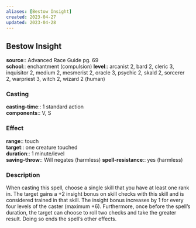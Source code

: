 ```yaml
---
aliases: [Bestow Insight]
created: 2023-04-27
updated: 2023-04-28
---
```


## Bestow Insight

**source**:: Advanced Race Guide pg. 69  
**school**:: enchantment (compulsion)
**level**:: arcanist 2, bard 2, cleric 3, inquisitor 2, medium 2, mesmerist 2, oracle 3, psychic 2, skald 2, sorcerer 2, warpriest 3, witch 2, wizard 2 (human)

### Casting

**casting-time**:: 1 standard action  
**components**:: V, S

### Effect

**range**:: touch  
**target**:: one creature touched  
**duration**:: 1 minute/level  
**saving-throw**:: Will negates (harmless)
**spell-resistance**:: yes (harmless)

### Description

When casting this spell, choose a single skill that you have at least one rank in. The target gains a +2 insight bonus on skill checks with this skill and is considered trained in that skill. The insight bonus increases by 1 for every four levels of the caster (maximum +6). Furthermore, once before the spell’s duration, the target can choose to roll two checks and take the greater result. Doing so ends the spell’s other effects.
